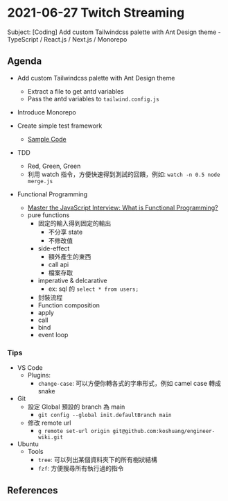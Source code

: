 # 2021-06-27 Twitch Streaming

Subject: [Coding] Add custom Tailwindcss palette with Ant Design theme - TypeScript / React.js / Next.js / Monorepo


## Agenda

- Add custom Tailwindcss palette with Ant Design theme
  - Extract a file to get antd variables
  - Pass the antd variables to `tailwind.config.js`

- Introduce Monorepo
- Create simple test framework
  - [Sample Code](https://gist.github.com/koshuang/ded88d72cb51fad37af14557d70a230f)
- TDD
  - Red, Green, Green
  - 利用 watch 指令，方便快速得到測試的回饋，例如: `watch -n 0.5 node merge.js`
  
- Functional Programming
  - [Master the JavaScript Interview: What is Functional Programming?](https://medium.com/javascript-scene/master-the-javascript-interview-what-is-functional-programming-7f218c68b3a0)
  - pure functions
	  - 固定的輸入得到固定的輸出
		- 不分享 state
		- 不修改值
	- side-effect
		- 額外產生的東西
		- call api
		- 檔案存取
	- imperative & delcarative
		- ex: sql 的 `select * from users;`
	- 封裝流程
	- Function composition
	- apply
	- call
	- bind
	- event loop

### Tips

- VS Code
  - Plugins:
    - `change-case`: 可以方便你轉各式的字串形式，例如 camel case 轉成 snake
- Git
  - 設定 Global 預設的 branch 為 main
    - `git config --global init.defaultBranch main`
  - 修改 remote url
    - `g remote set-url origin git@github.com:koshuang/engineer-wiki.git`
- Ubuntu
  - Tools
    - `tree`: 可以列出某個資料夾下的所有樹狀結構
    - `fzf`: 方便搜尋所有執行過的指令
## References















